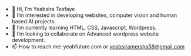 - 👋 Hi, I’m Yeabsira Tesfaye 
- 👀 I’m interested in developing websites, computer vision and human based AI projects.
- 🌱 I’m currently learning HTML, CSS, Javascript, Wordpress.
- 💞️ I’m looking to collaborate on Advanced wordpress website development.
- 📫 How to reach me: yeabfuture.com or yeabsiramersha58@gmail.com

<!---
YeabsiraTesfaye58/YeabsiraTesfaye58 is a ✨ special ✨ repository because its `README.md` (this file) appears on your GitHub profile.
You can click the Preview link to take a look at your changes.
--->
